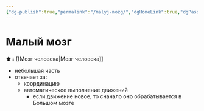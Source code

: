 ```yaml
---
{"dg-publish":true,"permalink":"/malyj-mozg/","dgHomeLink":true,"dgPassFrontmatter":false}
---
```



# Малый мозг
⬆:: [[Мозг человека|Мозг человека]]

- небольшая часть
- отвечает за:
	- координацию
	- автоматическое выполнение движений
		- если движение новое, то сначало оно обрабатывается в Большом мозге